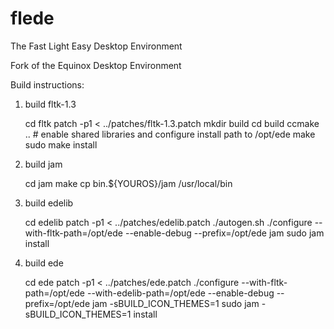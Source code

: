 # flede
The Fast Light Easy Desktop Environment

Fork of the Equinox Desktop Environment

Build instructions:

1) build fltk-1.3

   cd fltk
   patch -p1 < ../patches/fltk-1.3.patch
   mkdir build
   cd build
   ccmake ..  # enable shared libraries and configure install path to /opt/ede
   make
   sudo make install

2) build jam

   cd jam
   make
   cp bin.${YOUROS}/jam /usr/local/bin
 
3) build edelib

   cd edelib
   patch -p1 < ../patches/edelib.patch
   ./autogen.sh
   ./configure --with-fltk-path=/opt/ede --enable-debug --prefix=/opt/ede
   jam
   sudo jam install

4) build ede

   cd ede
   patch -p1 < ../patches/ede.patch
   ./configure --with-fltk-path=/opt/ede --with-edelib-path=/opt/ede --enable-debug --prefix=/opt/ede
   jam -sBUILD_ICON_THEMES=1
   sudo jam -sBUILD_ICON_THEMES=1 install
